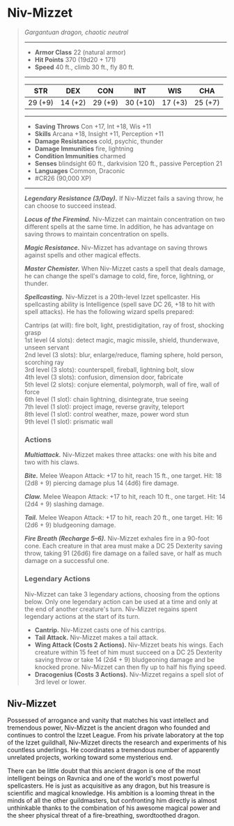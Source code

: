 # Niv-Mizzet
>*Gargantuan dragon, chaotic neutral*
>___
>- **Armor Class** 22 (natural armor)
>- **Hit Points** 370 (19d20 + 171)
>- **Speed** 40 ft., climb 30 ft., fly 80 ft.
>___
>|STR|DEX|CON|INT|WIS|CHA|
>|:---:|:---:|:---:|:---:|:---:|:---:|
>|29 (+9)|14 (+2)|29 (+9)|30 (+10)|17 (+3)|25 (+7)|
>___
>- **Saving Throws** Con +17, Int +18, Wis +11
>- **Skills** Arcana +18, Insight +11, Perception +11
>- **Damage Resistances** cold, psychic, thunder
>- **Damage Immunities** fire, lightning
>- **Condition Immunities** charmed
>- **Senses** blindsight 60 ft., darkvision 120 ft., passive Perception 21
>- **Languages** Common, Draconic
>- #CR26 (90,000 XP)
>___
>***Legendary Resistance (3/Day).*** If Niv-Mizzet fails a saving throw, he can choose to succeed instead.  
>
>***Locus of the Firemind.*** Niv-Mizzet can maintain concentration on two different spells at the same time. In addition, he has advantage on saving throws to maintain concentration on spells.  
>
>***Magic Resistance.*** Niv-Mizzet has advantage on saving throws against spells and other magical effects.  
>
>***Master Chemister.*** When Niv-Mizzet casts a spell that deals damage, he can change the spell's damage to cold, fire, force, lightning, or thunder.  
>
>***Spellcasting.*** Niv-Mizzet is a 20th-level Izzet spellcaster. His spellcasting ability is Intelligence (spell save DC 26, +18 to hit with spell attacks). He has the following wizard spells prepared:  
>
>Cantrips (at will): fire bolt, light, prestidigitation, ray of frost, shocking grasp  
>1st level (4 slots): detect magic, magic missile, shield, thunderwave, unseen servant  
>2nd level (3 slots): blur, enlarge/reduce, flaming sphere, hold person, scorching ray  
>3rd level (3 slots): counterspell, fireball, lightning bolt, slow  
>4th level (3 slots): confusion, dimension door, fabricate  
>5th level (2 slots): conjure elemental, polymorph, wall of fire, wall of force  
>6th level (1 slot): chain lightning, disintegrate, true seeing  
>7th level (1 slot): project image, reverse gravity, teleport  
>8th level (1 slot): control weather, maze, power word stun  
>9th level (1 slot): prismatic wall  
>
>### Actions
>***Multiattack.*** Niv-Mizzet makes three attacks: one with his bite and two with his claws.  
>
>***Bite.*** Melee Weapon Attack: +17 to hit, reach 15 ft., one target. Hit: 18 (2d8 + 9) piercing damage plus 14 (4d6) fire damage.  
>
>***Claw.*** Melee Weapon Attack: +17 to hit, reach 10 ft., one target. Hit: 14 (2d4 + 9) slashing damage.  
>
>***Tail.*** Melee Weapon Attack: +17 to hit, reach 20 ft., one target. Hit: 16 (2d6 + 9) bludgeoning damage.  
>
>***Fire Breath (Recharge 5–6).*** Niv-Mizzet exhales fire in a 90-foot cone. Each creature in that area must make a DC 25 Dexterity saving throw, taking 91 (26d6) fire damage on a failed save, or half as much damage on a successful one.  
>
>### Legendary Actions
>Niv-Mizzet can take 3 legendary actions, choosing from the options below. Only one legendary action can be used at a time and only at the end of another creature's turn. Niv-Mizzet regains spent legendary actions at the start of its turn.
>
>- **Cantrip.** Niv-Mizzet casts one of his cantrips.
>- **Tail Attack.** Niv-Mizzet makes a tail attack.
>- **Wing Attack (Costs 2 Actions).** Niv-Mizzet beats his wings. Each creature within 15 feet of him must succeed on a DC 25 Dexterity saving throw or take 14 (2d4 + 9) bludgeoning damage and be knocked prone. Niv-Mizzet can then fly up to half his flying speed.
>- **Dracogenius (Costs 3 Actions).** Niv-Mizzet regains a spell slot of 3rd level or lower.

## Niv-Mizzet

Possessed of arrogance and vanity that matches his vast intellect and tremendous power, Niv-Mizzet is the ancient dragon who founded and continues to control the Izzet League. From his private laboratory at the top of the Izzet guildhall, Niv-Mizzet directs the research and experiments of his countless underlings. He coordinates a tremendous number of apparently unrelated projects, working toward some mysterious end.

There can be little doubt that this ancient dragon is one of the most intelligent beings on Ravnica and one of the world's most powerful spellcasters. He is just as acquisitive as any dragon, but his treasure is scientific and magical knowledge. His ambition is a looming threat in the minds of all the other guildmasters, but confronting him directly is almost unthinkable thanks to the combination of his awesome magical power and the sheer physical threat of a fire-breathing, swordtoothed dragon.